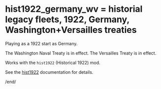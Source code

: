 # hist1922_germany_wv = historial legacy fleets, 1922, Germany, Washington+Versailles treaties

Playing as a 1922 start as Germany.

The Washington Naval Treaty is in effect.
The Versailles Treaty is in effect.

Works with the `hist1922` (Historical 1922) mod.

See the [hist1922](hist1922.md) documentation for details.


/end/
